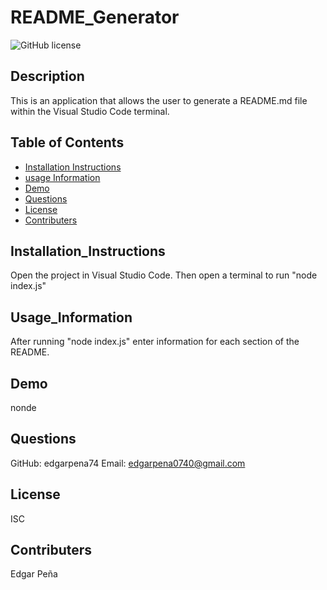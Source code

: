 # README_Generator

![GitHub license](https://img.shields.io/badge/license-ISC-blue.svg)

## Description

This is an application that allows the user to generate a README.md file within the Visual Studio Code terminal.

## Table of Contents

- [Installation Instructions](#Installation_Instructions)
- [usage Information](#Usage_Information)
- [Demo](#Demo)
- [Questions](#Questions)
- [License](#License)
- [Contributers](#contributers)

## Installation_Instructions

Open the project in Visual Studio Code. Then open a terminal to run "node index.js"

## Usage_Information

After running "node index.js" enter information for each section of the README.

## Demo

nonde

## Questions

GitHub: edgarpena74
Email: edgarpena0740@gmail.com

## License

ISC

## Contributers

Edgar Peña
